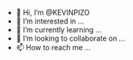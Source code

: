 - 👋 Hi, I’m @KEVINPIZO
- 👀 I’m interested in ...
- 🌱 I’m currently learning ...
- 💞️ I’m looking to collaborate on ...
- 📫 How to reach me ...

<!---
KEVINPIZO/KEVINPIZO is a ✨ special ✨ repository because its `README.md` (this file) appears on your GitHub profile.
You can click the Preview link to take a look at your changes.
--->
